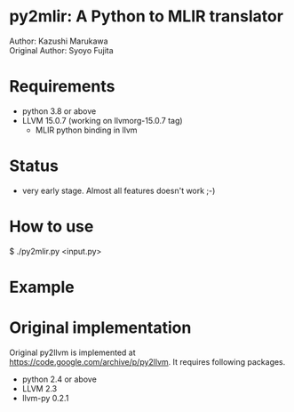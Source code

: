 py2mlir: A Python to MLIR translator
====================================

Author: Kazushi Marukawa  
Original Author: Syoyo Fujita


Requirements
============

  - python 3.8 or above
  - LLVM 15.0.7 (working on llvmorg-15.0.7 tag)
    - MLIR python binding in llvm

Status
======

  - very early stage. Almost all features doesn't work ;-)


How to use
==========

  $ ./py2mlir.py <input.py>

Example
=======

Original implementation
=======================

Original py2llvm is implemented at https://code.google.com/archive/p/py2llvm.
It requires following packages.

  - python 2.4 or above
  - LLVM 2.3
  - llvm-py 0.2.1
